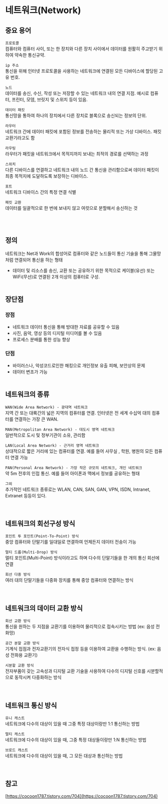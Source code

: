 # 네트워크(Network)

## 중요 용어
`프로토콜`</br>
컴퓨터와 컴퓨터 사이, 또는 한 장치와 다른 장치 사이에서 데이터를 원활히 주고받기 위하여 약속한 통신규약.

`ip 주소`</br> 
통신을 위해 인터넷 프로토콜을 사용하는 네트워크에 연결된 모든 디바이스에 할당된 고유 번호.

`노드`</br>
데이터를 송신, 수신, 작성 또는 저장할 수 있는 네트워크 내의 연결 지점. 예시로 컴퓨터, 프린터, 모뎀, 브릿지 및 스위치 등이 있음.

`데이터 패킷`</br>
통신망을 통하여 하나의 장치에서 다른 장치로 블록으로 송신되는 정보의 단위.

`라우터`</br> 
네트워크 간에 데이터 패킷에 포함된 정보를 전송하는 물리적 또는 가상 디바이스. 패킷교환기라고도 함

`라우팅`</br>
라우터가 패킷을 네트워크에서 목적지까지 보내는 최적의 경로를 선택하는 과정

`스위치`</br>
다른 디바이스를 연결하고 네트워크 내의 노드 간 통신을 관리함으로써 데이터 패킷이 최종 목적지에 도달하도록 보장하는 디바이스.

`포트`</br> 
네트워크 디바이스 간의 특정 연결 식별

`패킷 교환`</br> 
데이터를 일괄적으로 한 번에 보내지 않고 여럿으로 분할해서 송신하는 것

</br></br>

## 정의
네트워크는 Net과 Work의 합성어로 컴퓨터와 같은 노드들이 통신 기술을 통해 그물망처럼 연결되어 통신을 하는 형태</br> 
- 데이터 및 리소스를 송신, 교환 또는 공유하기 위한 목적으로 케이블(유선) 또는 WiFi(무선)로 연결된 2개 이상의 컴퓨터로 구성.
</br></br>

## 장단점
### 장점
- 네트워크 데이터 통신을 통해 방대한 자료를 공유할 수 있음
- 사진, 음악, 영상 등의 디지털 미디어를 볼 수 있음
- 프로세스 분배를 통한 성능 향상

### 단점
- 바이러스나, 악성코드로인한 해킹으로 개인정보 유출 피해, 보안상의 문제
- 데이터 변조가 가능
</br></br>

## **네트워크의 종류**
`WAN(Wide Area Network) - 광대역 네트워크`</br>
지역 간 또는 대륙간의 넓은 지역의 컴퓨터를 연결. 인터넷은 전 세계 수십억 대의 컴퓨터를 연결하는 가장 큰 WAN.

`MAN(Metropolitan Area Network) - 대도시 영역 네트워크`</br>
일반적으로 도시 및 정부기관이 소유, 관리함

`LAN(Local Area Network) - 근거리 영역 네트워크`</br>
상대적으로 짧은 거리에 있는 컴퓨터를 연결. 예를 들어 사무실 , 학원, 병원의 모든 컴퓨터 연결 가능

`PAN(Personal Area Network) - 가장 작은 규모의 네트워크, 개인 네트워크`</br>
약 5m 전후의 인접 통신. 예를 들어 아이폰과 맥에서 정보를 공유하는 형태

`그외`</br>
추가적인 네트워크 종류로는 WLAN, CAN, SAN, GAN, VPN, ISDN, Intranet, Extranet 등등이 있다.
</br></br></br>

## **네트워크의 회선구성 방식**
`포인트 투 포인트(Point-To-Point) 방식`</br>
중앙 컴퓨터와 단말기를 일대일로 연결하여 언제든지 데이터 전송이 가능

`멀티 드롭(Multi-Drop) 방식`</br>
멀티 포인트(Multi-Point) 방식이라고도 하며 다수의 단말기들을 한 개의 통신 회선에 연결

`회선 다중 방식`</br> 
여러 대의 단말기들을 다중화 장치를 통해 중앙 컴퓨터와 연결하는 방식
</br></br></br>
 
## **네트워크의 데이터 교환 방식**
`회선 교환 방식`</br>
통신을 원하는 두 지점을 교환기를 이용하여 물리적으로 접속시키는 방법 (ex: 음성 전화망)

`공간 분할 교환 방식`</br> 
기계식 접점과 전자교환기의 전자식 접정 등을 이용하여 교환을 수행하는 방식. (ex: 음성 전화용 교환기)

`시분할 교환 방식`</br>
전자부품이 갖는 고속성과 디지털 교환 기술을 사용하여 다수의 디지털 신호를 시분할적으로 동작시켜 다중화하는 방식
</br></br></br>
 
## **네트워크 통신 방식**
`유니 캐스트`</br>
네트워크에 다수의 대상이 있을 때 그중 특정 대상이랑만 1:1 통신하는 방법

`멀티 캐스트`</br>
네트워크에 다수의 대상이 있을 때, 그중 특정 대상들이랑만 1:N 통신하는 방법

`브로드 캐스트`</br>
네트워크에 다수의 대상이 있을 때, 그 모든 대상과 통신하는 방법
</br></br></br>

<h2>참고</h2>

[https://cocoon1787.tistory.com/704](https://cocoon1787.tistory.com/704)
